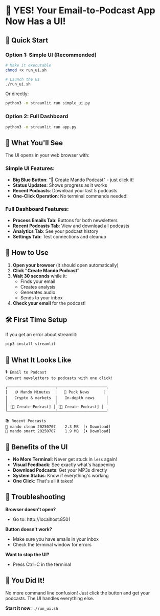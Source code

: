 # 🎉 YES! Your Email-to-Podcast App Now Has a UI!

## 🚀 Quick Start

### Option 1: Simple UI (Recommended)
```bash
# Make it executable
chmod +x run_ui.sh

# Launch the UI
./run_ui.sh
```

Or directly:
```bash
python3 -m streamlit run simple_ui.py
```

### Option 2: Full Dashboard
```bash
python3 -m streamlit run app.py
```

## 📱 What You'll See

The UI opens in your web browser with:

### Simple UI Features:
- **Big Blue Button**: "🚀 Create Mando Podcast" - just click it!
- **Status Updates**: Shows progress as it works
- **Recent Podcasts**: Download your last 5 podcasts
- **One-Click Operation**: No terminal commands needed!

### Full Dashboard Features:
- **Process Emails Tab**: Buttons for both newsletters
- **Recent Podcasts Tab**: View and download all podcasts
- **Analytics Tab**: See your podcast history
- **Settings Tab**: Test connections and cleanup

## 🎯 How to Use

1. **Open your browser** (it should open automatically)
2. **Click "Create Mando Podcast"**
3. **Wait 30 seconds** while it:
   - Finds your email
   - Creates analysis
   - Generates audio
   - Sends to your inbox
4. **Check your email** for the podcast!

## 🛠️ First Time Setup

If you get an error about streamlit:
```bash
pip3 install streamlit
```

## 📸 What It Looks Like

```
🎙️ Email to Podcast
Convert newsletters to podcasts with one click!

┌─────────────────────┬─────────────────────┐
│   🪙 Mando Minutes  │   📰 Puck News      │
│   Crypto & markets  │   In-depth news     │
│                     │                     │
│ [🚀 Create Podcast] │ [🚀 Create Podcast] │
└─────────────────────┴─────────────────────┘

📚 Recent Podcasts
🎵 mando clean 20250707    2.3 MB  [⬇️ Download]
🎵 mando smart 20250707    1.9 MB  [⬇️ Download]
```

## 🎯 Benefits of the UI

- **No More Terminal**: Never get stuck in `less` again!
- **Visual Feedback**: See exactly what's happening
- **Download Podcasts**: Get your MP3s directly
- **System Status**: Know if everything's working
- **One Click**: That's all it takes!

## 🔧 Troubleshooting

**Browser doesn't open?**
- Go to: http://localhost:8501

**Button doesn't work?**
- Make sure you have emails in your inbox
- Check the terminal window for errors

**Want to stop the UI?**
- Press Ctrl+C in the terminal

## 🎉 You Did It!

No more command line confusion! Just click the button and get your podcasts. The UI handles everything else.

**Start it now**: `./run_ui.sh`
